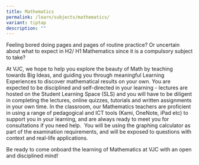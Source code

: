 ```yaml
---
title: Mathematics
permalink: /learn/subjects/mathematics/
variant: tiptap
description: ""
---
```

<p>Feeling bored doing pages and pages of routine practice? Or uncertain about what to expect in H2/ H1 Mathematics since it is a compulsory subject to take?&nbsp;&nbsp;</p><p></p><p>At VJC, we hope to help you explore the beauty of Math by teaching towards Big Ideas, and guiding you through meaningful Learning Experiences to discover mathematical results on your own. You are expected to be disciplined and self-directed in your learning - lectures are hosted on the Student Learning Space (SLS) and you will have to be diligent in completing the lectures, online quizzes, tutorials and written assignments in your own time. In the classroom, our Mathematics teachers are proficient in using a range of pedagogical and ICT tools (Kami, OneNote, iPad etc) to support you in your learning, and are always ready to meet you for consultations if you need help.&nbsp; You will be using the graphing calculator as part of the examination requirements, and will be exposed to questions with context and real-life applications.&nbsp;</p><p></p><p>Be ready to come onboard the learning of Mathematics at VJC with an open and disciplined mind!</p><p></p>